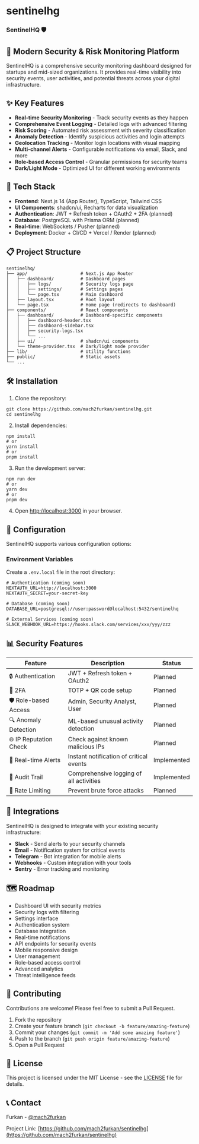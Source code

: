 # sentinelhg

### SentinelHQ 🛡️





## 🔐 Modern Security & Risk Monitoring Platform

SentinelHQ is a comprehensive security monitoring dashboard designed for startups and mid-sized organizations. It provides real-time visibility into security events, user activities, and potential threats across your digital infrastructure.





## ✨ Key Features

- **Real-time Security Monitoring** - Track security events as they happen
- **Comprehensive Event Logging** - Detailed logs with advanced filtering
- **Risk Scoring** - Automated risk assessment with severity classification
- **Anomaly Detection** - Identify suspicious activities and login attempts
- **Geolocation Tracking** - Monitor login locations with visual mapping
- **Multi-channel Alerts** - Configurable notifications via email, Slack, and more
- **Role-based Access Control** - Granular permissions for security teams
- **Dark/Light Mode** - Optimized UI for different working environments


## 🚀 Tech Stack

- **Frontend**: Next.js 14 (App Router), TypeScript, Tailwind CSS
- **UI Components**: shadcn/ui, Recharts for data visualization
- **Authentication**: JWT + Refresh token + OAuth2 + 2FA (planned)
- **Database**: PostgreSQL with Prisma ORM (planned)
- **Real-time**: WebSockets / Pusher (planned)
- **Deployment**: Docker + CI/CD + Vercel / Render (planned)


## 📋 Project Structure

```plaintext
sentinelhq/
├── app/                    # Next.js App Router
│   ├── dashboard/          # Dashboard pages
│   │   ├── logs/           # Security logs page
│   │   ├── settings/       # Settings pages
│   │   └── page.tsx        # Main dashboard
│   ├── layout.tsx          # Root layout
│   └── page.tsx            # Home page (redirects to dashboard)
├── components/             # React components
│   ├── dashboard/          # Dashboard-specific components
│   │   ├── dashboard-header.tsx
│   │   ├── dashboard-sidebar.tsx
│   │   ├── security-logs.tsx
│   │   └── ...
│   ├── ui/                 # shadcn/ui components
│   └── theme-provider.tsx  # Dark/light mode provider
├── lib/                    # Utility functions
├── public/                 # Static assets
└── ...
```

## 🛠️ Installation

1. Clone the repository:

```shellscript
git clone https://github.com/mach2furkan/sentinelhg.git
cd sentinelhg
```


2. Install dependencies:

```shellscript
npm install
# or
yarn install
# or
pnpm install
```


3. Run the development server:

```shellscript
npm run dev
# or
yarn dev
# or
pnpm dev
```


4. Open [http://localhost:3000](http://localhost:3000) in your browser.


## 🔧 Configuration

SentinelHQ supports various configuration options:

### Environment Variables

Create a `.env.local` file in the root directory:

```plaintext
# Authentication (coming soon)
NEXTAUTH_URL=http://localhost:3000
NEXTAUTH_SECRET=your-secret-key

# Database (coming soon)
DATABASE_URL=postgresql://user:password@localhost:5432/sentinelhq

# External Services (coming soon)
SLACK_WEBHOOK_URL=https://hooks.slack.com/services/xxx/yyy/zzz
```

## 📊 Security Features

| Feature | Description | Status
|-----|-----|-----
| 🔒 Authentication | JWT + Refresh token + OAuth2 | Planned
| 🔑 2FA | TOTP + QR code setup | Planned
| 🛡️ Role-based Access | Admin, Security Analyst, User | Planned
| 🔍 Anomaly Detection | ML-based unusual activity detection | Planned
| 🌐 IP Reputation Check | Check against known malicious IPs | Planned
| 🔔 Real-time Alerts | Instant notification of critical events | Implemented
| 📝 Audit Trail | Comprehensive logging of all activities | Implemented
| 🔄 Rate Limiting | Prevent brute force attacks | Planned


## 🧩 Integrations

SentinelHQ is designed to integrate with your existing security infrastructure:

- **Slack** - Send alerts to your security channels
- **Email** - Notification system for critical events
- **Telegram** - Bot integration for mobile alerts
- **Webhooks** - Custom integration with your tools
- **Sentry** - Error tracking and monitoring


## 🗺️ Roadmap

- Dashboard UI with security metrics
- Security logs with filtering
- Settings interface
- Authentication system
- Database integration
- Real-time notifications
- API endpoints for security events
- Mobile responsive design
- User management
- Role-based access control
- Advanced analytics
- Threat intelligence feeds


## 🤝 Contributing

Contributions are welcome! Please feel free to submit a Pull Request.

1. Fork the repository
2. Create your feature branch (`git checkout -b feature/amazing-feature`)
3. Commit your changes (`git commit -m 'Add some amazing feature'`)
4. Push to the branch (`git push origin feature/amazing-feature`)
5. Open a Pull Request


## 📜 License

This project is licensed under the MIT License - see the [LICENSE](LICENSE) file for details.

## 📞 Contact

Furkan - [@mach2furkan](https://github.com/mach2furkan)

Project Link: [https://github.com/mach2furkan/sentinelhg](https://github.com/mach2furkan/sentinelhg)


